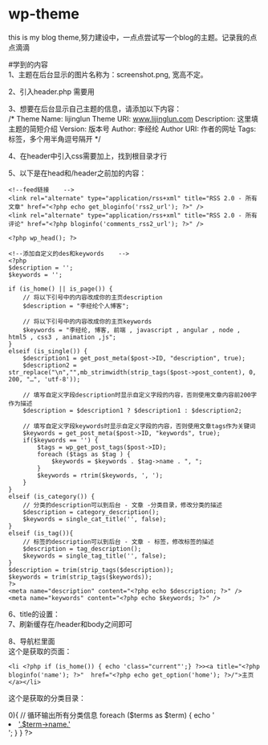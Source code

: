 # wp-theme
this is my blog theme,努力建设中，一点点尝试写一个blog的主题。记录我的点点滴滴

#学到的内容  
1、主题在后台显示的图片名称为：screenshot.png, 宽高不定。  

2、引入header.php 需要用<?php get_header(); ?>  

3、想要在后台显示自己主题的信息，请添加以下内容：  
/*
Theme Name: lijinglun
Theme URI: www.lijinglun.com
Description: 这里填主题的简短介绍
Version: 版本号
Author: 李经纶
Author URI: 作者的网址
Tags: 标签，多个用半角逗号隔开
*/  

4、在header中引入css需要加上<?php bloginfo('stylesheet_url'); ?>，找到根目录才行  

5、以下是在head和/header之前加的内容：  
    <!--pingback -->
    <link rel="pingback" href="<?php bloginfo('pingback_url'); ?>" />

    <!--feed链接    -->
    <link rel="alternate" type="application/rss+xml" title="RSS 2.0 - 所有文章" href="<?php echo get_bloginfo('rss2_url'); ?>" />
    <link rel="alternate" type="application/rss+xml" title="RSS 2.0 - 所有评论" href="<?php bloginfo('comments_rss2_url'); ?>" />
<!--  添加wp_head  -->
    <?php wp_head(); ?>

    <!--添加自定义的des和keywords    -->
    <?php
    $description = '';
    $keywords = '';

    if (is_home() || is_page()) {
        // 将以下引号中的内容改成你的主页description
        $description = "李经纶个人博客";

        // 将以下引号中的内容改成你的主页keywords
        $keywords = "李经纶, 博客, 前端 , javascript , angular , node , html5 , css3 , animation ,js";
    }
    elseif (is_single()) {
        $description1 = get_post_meta($post->ID, "description", true);
        $description2 = str_replace("\n","",mb_strimwidth(strip_tags($post->post_content), 0, 200, "…", 'utf-8'));

        // 填写自定义字段description时显示自定义字段的内容，否则使用文章内容前200字作为描述
        $description = $description1 ? $description1 : $description2;

        // 填写自定义字段keywords时显示自定义字段的内容，否则使用文章tags作为关键词
        $keywords = get_post_meta($post->ID, "keywords", true);
        if($keywords == '') {
            $tags = wp_get_post_tags($post->ID);
            foreach ($tags as $tag ) {
                $keywords = $keywords . $tag->name . ", ";
            }
            $keywords = rtrim($keywords, ', ');
        }
    }
    elseif (is_category()) {
        // 分类的description可以到后台 - 文章 -分类目录，修改分类的描述
        $description = category_description();
        $keywords = single_cat_title('', false);
    }
    elseif (is_tag()){
        // 标签的description可以到后台 - 文章 - 标签，修改标签的描述
        $description = tag_description();
        $keywords = single_tag_title('', false);
    }
    $description = trim(strip_tags($description));
    $keywords = trim(strip_tags($keywords));
    ?>
    <meta name="description" content="<?php echo $description; ?>" />
    <meta name="keywords" content="<?php echo $keywords; ?>" />  
    
6、title的设置：  
     <title><?php if ( is_home() ) {
        bloginfo('name'); echo " - "; bloginfo('description');
    } elseif ( is_category() ) {
        single_cat_title(); echo " - "; bloginfo('name');
    } elseif (is_single() || is_page() ) {
        single_post_title();
    } elseif (is_search() ) {
        echo "搜索结果"; echo " - "; bloginfo('name');
    } elseif (is_404() ) {
        echo '页面未找到!';
    } else {
        wp_title('',true);
    } ?></title>
7、刷新缓存在/header和body之间即可
<?php flush(); ?>  
8、导航栏里面  
这个是获取的页面：  
 <?php wp_list_pages('depth=1&title_li=0&sort_column=menu_order'); ?>
    <li <?php if (is_home()) { echo 'class="current"';} ?>><a title="<?php bloginfo('name'); ?>"  href="<?php echo get_option('home'); ?>/">主页</a></li>
</ul>
  
  这个是获取的分类目录：  
  <?php
   // 获取分类
   $terms = get_terms('category', 'orderby=name&hide_empty=0' );

   // 获取到的分类数量
    $count = count($terms);
   if($count > 0){
    // 循环输出所有分类信息
     foreach ($terms as $term) {
     echo '<li><a href="'.get_term_link($term, $term->slug).'" title="'.$term->name.'">'.$term->name.'</a></li>';
     }
    }
    ?>
